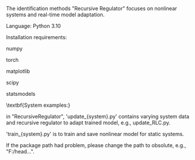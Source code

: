 The identification methods "Recursive Regulator" focuses on nonlinear systems and real-time model adaptation.

Language: Python 3.10

Installation requirements: 

numpy 

torch 

matplotlib

scipy

statsmodels

\textbf{System examples:}

in "RecursiveRegulator", 'update_{system}.py' contains varying system data and recursive regulator to adapt trained model, e.g., update_RLC.py. 

'train_{system}.py' is to train and save nonlinear model for static systems.

If the package path had problem, please change the path to obsolute, e.g., "F:/head...". 
